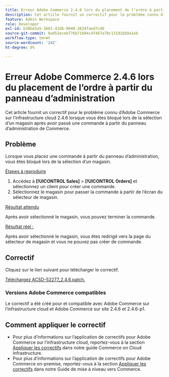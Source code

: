 ```yaml
---
title: Erreur Adobe Commerce 2.4.6 lors du placement de l’ordre à partir du panneau d’administration
description: Cet article fournit un correctif pour le problème connu d’Adobe Commerce sur l’infrastructure cloud 2.4.6 lorsque vous êtes bloqué lors de la sélection d’un magasin après avoir passé une commande à partir du panneau d’administration de Commerce.
feature: Admin Workspace
role: Developer
exl-id: b30be5a5-3681-41db-9040-3624faed7c46
source-git-commit: 0ad52eceb776b71604c4f467a70c13191bb9a1eb
workflow-type: tm+mt
source-wordcount: '242'
ht-degree: 0%

---
```


# Erreur Adobe Commerce 2.4.6 lors du placement de l’ordre à partir du panneau d’administration

Cet article fournit un correctif pour le problème connu d’Adobe Commerce sur l’infrastructure cloud 2.4.6 lorsque vous êtes bloqué lors de la sélection d’un magasin après avoir passé une commande à partir du panneau d’administration de Commerce.

## Problème

Lorsque vous placez une commande à partir du panneau d’administration, vous êtes bloqué lors de la sélection d’un magasin.

<u>Étapes à reproduire</u>

1. Accédez à **[!UICONTROL Sales]** > **[!UICONTROL Orders]** et sélectionnez un client pour créer une commande.
2. Sélectionnez le magasin pour passer la commande à partir de l’écran du sélecteur de magasin.

<u>Résultat attendu</u>

Après avoir sélectionné le magasin, vous pouvez terminer la commande.

<u>Résultat réel :</u>

Après avoir sélectionné le magasin, vous êtes redirigé vers la page du sélecteur de magasin et vous ne pouvez pas créer de commande.

## Correctif

Cliquez sur le lien suivant pour télécharger le correctif.

[Téléchargez ACSD-52277_2.4.6.patch.](assets/ACSD-52277_2.4.6.patch.zip)

### Versions Adobe Commerce compatibles

Le correctif a été créé pour et compatible avec Adobe Commerce sur l’infrastructure cloud et Adobe Commerce sur site 2.4.6 et 2.4.6-p1.

## Comment appliquer le correctif

* Pour plus d’informations sur l’application de correctifs pour Adobe Commerce sur l’infrastructure cloud, reportez-vous à la section [Appliquer les correctifs](/docs/commerce-cloud-service/user-guide/develop/upgrade/apply-patches.html) dans notre guide Commerce on Cloud Infrastructure.
* Pour plus d’informations sur l’application de correctifs pour Adobe Commerce on-premise, reportez-vous à la section [Appliquer les correctifs](/docs/commerce-operations/upgrade-guide/patches/apply.html?lang=en#composer) dans notre Guide de mise à niveau vers Commerce.
